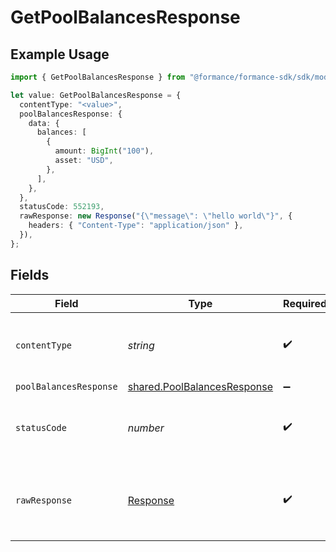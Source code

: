 # GetPoolBalancesResponse

## Example Usage

```typescript
import { GetPoolBalancesResponse } from "@formance/formance-sdk/sdk/models/operations";

let value: GetPoolBalancesResponse = {
  contentType: "<value>",
  poolBalancesResponse: {
    data: {
      balances: [
        {
          amount: BigInt("100"),
          asset: "USD",
        },
      ],
    },
  },
  statusCode: 552193,
  rawResponse: new Response("{\"message\": \"hello world\"}", {
    headers: { "Content-Type": "application/json" },
  }),
};
```

## Fields

| Field                                                                             | Type                                                                              | Required                                                                          | Description                                                                       |
| --------------------------------------------------------------------------------- | --------------------------------------------------------------------------------- | --------------------------------------------------------------------------------- | --------------------------------------------------------------------------------- |
| `contentType`                                                                     | *string*                                                                          | :heavy_check_mark:                                                                | HTTP response content type for this operation                                     |
| `poolBalancesResponse`                                                            | [shared.PoolBalancesResponse](../../../sdk/models/shared/poolbalancesresponse.md) | :heavy_minus_sign:                                                                | OK                                                                                |
| `statusCode`                                                                      | *number*                                                                          | :heavy_check_mark:                                                                | HTTP response status code for this operation                                      |
| `rawResponse`                                                                     | [Response](https://developer.mozilla.org/en-US/docs/Web/API/Response)             | :heavy_check_mark:                                                                | Raw HTTP response; suitable for custom response parsing                           |